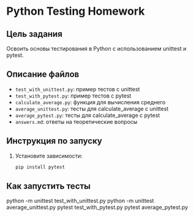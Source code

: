 # Python Testing Homework

## Цель задания
Освоить основы тестирования в Python с использованием unittest и pytest.

## Описание файлов
- `test_with_unittest.py`: пример тестов с unittest
- `test_with_pytest.py`: пример тестов с pytest
- `calculate_average.py`: функция для вычисления среднего
- `average_unittest.py`: тесты для calculate_average с unittest
- `average_pytest.py`: тесты для calculate_average с pytest
- `answers.md`: ответы на теоретические вопросы

## Инструкция по запуску
1. Установите зависимости:
   ```bash
   pip install pytest

## Как запустить тесты
python -m unittest test_with_unittest.py
python -m unittest average_unittest.py
pytest test_with_pytest.py
pytest average_pytest.py